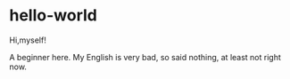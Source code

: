 # hello-world

Hi,myself!

A beginner here.
My English is very bad, so said nothing, at least not right now.

